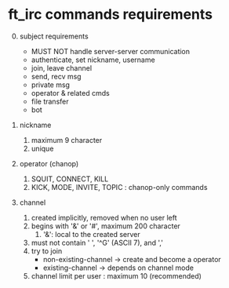 # ft_irc commands requirements

0. subject requirements
    - MUST NOT handle server-server communication
    - authenticate, set nickname, username
    - join, leave channel
    - send, recv msg
    - private msg
    - operator & related cmds
    - file transfer
    - bot

1. nickname
    1. maximum 9 character
    2. unique

2. operator (chanop)
    1. SQUIT, CONNECT, KILL
    2. KICK, MODE, INVITE, TOPIC : chanop-only commands

3. channel
    1. created implicitly, removed when no user left
    2. begins with '&' or '#', maximum 200 character
        1. '&': local to the created server
    3. must not contain ' ', '^G' (ASCII 7), and ','
    4. try to join
        - non-existing-channel -> create and become a operator
        - existing-channel -> depends on channel mode
    5. channel limit per user : maximum 10 (recommended)
